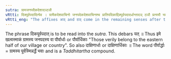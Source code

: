 ```yaml
---
sutra: ग्रामजनपदैकदेशादञ्ठञौ
vRtti: दिक्पूर्वपदादित्येव । ग्रामैकदेशवाचिनो जनपदेकदेशवाचिनश्च प्रातिपदिकाद्दिक्पूर्वपदादर्धान्तादञ् ठञौ प्रत्ययौ भवतः शैषिकौ यतापवादौ ॥
vRtti_eng: "The affixes अञ् and ठञ् come in the remaining senses after the word '_ardha_', preceded by a word denoting direction, when a particular portion of a village or an inhabited country is meant."
---
```

The phrase दिकपूर्वपदात् is to be read into the _sutra_. This debars यत् ॥ Thus इमे खल्वस्माकं ग्रामस्य जनपदस्य वा पौर्वार्धाः or पौर्वार्धिकाः "Those verily belong to the eastern half of our village or country". So also दाक्षिणार्धाः or दाक्षिणार्धिकाः ॥ The word पौर्वार्द्धाः = ग्रामस्य पूर्वस्मिन्नर्द्धे भवाः and is a _Taddhitartha_ compound.
